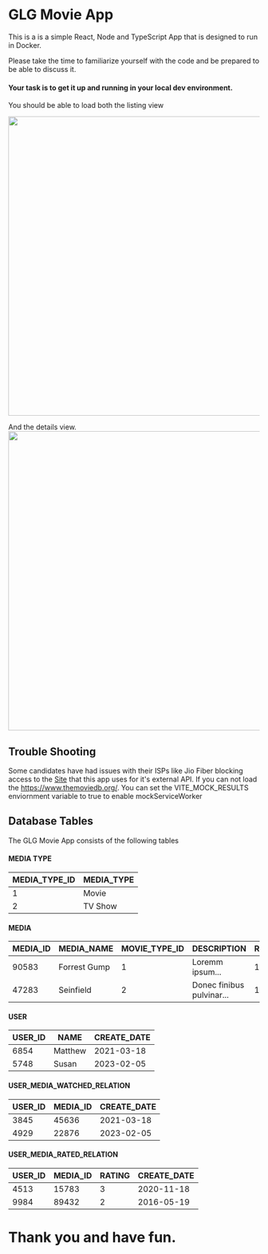 # GLG Movie App

This is a is a simple React, Node and TypeScript App that is designed to run in Docker.

Please take the time to familiarize yourself with the code and be prepared to be able to discuss it.

#### Your task is to get it up and running in your local dev environment.

You should be able to load both the listing view

<img src="https://user-images.githubusercontent.com/1521814/225240239-32c6236f-fd85-43e6-beb7-95683e0a2d2e.png" width="600"/>

And the details view.  
<img src="https://user-images.githubusercontent.com/1521814/225240421-ae3ae260-4b04-4828-8998-8587380e94fd.png" width="600"/>

## Trouble Shooting

Some candidates have had issues with their ISPs like Jio Fiber blocking access to the [Site]([https://www.themoviedb.org/) that this app uses for it's external API.
If you can not load the https://www.themoviedb.org/. You can set the VITE_MOCK_RESULTS enviornment variable to true to enable mockServiceWorker

## Database Tables

The GLG Movie App consists of the following tables

#### MEDIA TYPE

| MEDIA_TYPE_ID | MEDIA_TYPE |
| ------------- | ---------- |
| 1             | Movie      |
| 2             | TV Show    |

#### MEDIA

| MEDIA_ID | MEDIA_NAME   | MOVIE_TYPE_ID | DESCRIPTION               | RELEASE_DATE |
| -------- | ------------ | ------------- | ------------------------- | ------------ |
| 90583    | Forrest Gump | 1             | Loremm ipsum...           | 1994-06-23   |
| 47283    | Seinfield    | 2             | Donec finibus pulvinar... | 1989-07-05   |

#### USER

| USER_ID | NAME    | CREATE_DATE |
| ------- | ------- | ----------- |
| 6854    | Matthew | 2021-03-18  |
| 5748    | Susan   | 2023-02-05  |

#### USER_MEDIA_WATCHED_RELATION

| USER_ID | MEDIA_ID | CREATE_DATE |
| ------- | -------- | ----------- |
| 3845    | 45636    | 2021-03-18  |
| 4929    | 22876    | 2023-02-05  |

#### USER_MEDIA_RATED_RELATION

| USER_ID | MEDIA_ID | RATING | CREATE_DATE |
| ------- | -------- | ------ | ----------- |
| 4513    | 15783    | 3      | 2020-11-18  |
| 9984    | 89432    | 2      | 2016-05-19  |

# Thank you and have fun.
